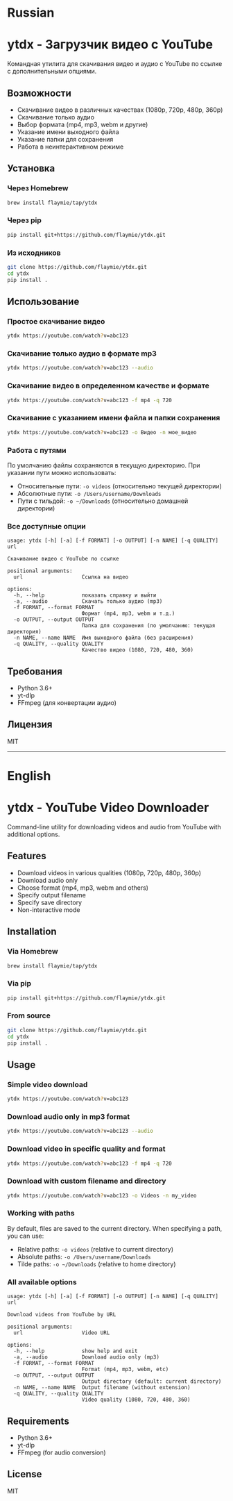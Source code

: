# Russian

# ytdx - Загрузчик видео с YouTube

Командная утилита для скачивания видео и аудио с YouTube по ссылке с дополнительными опциями.

## Возможности

- Скачивание видео в различных качествах (1080p, 720p, 480p, 360p)
- Скачивание только аудио
- Выбор формата (mp4, mp3, webm и другие)
- Указание имени выходного файла
- Указание папки для сохранения
- Работа в неинтерактивном режиме

## Установка

### Через Homebrew

```bash
brew install flaymie/tap/ytdx
```

### Через pip

```bash
pip install git+https://github.com/flaymie/ytdx.git
```

### Из исходников

```bash
git clone https://github.com/flaymie/ytdx.git
cd ytdx
pip install .
```

## Использование

### Простое скачивание видео

```bash
ytdx https://youtube.com/watch?v=abc123
```

### Скачивание только аудио в формате mp3

```bash
ytdx https://youtube.com/watch?v=abc123 --audio
```

### Скачивание видео в определенном качестве и формате

```bash
ytdx https://youtube.com/watch?v=abc123 -f mp4 -q 720
```

### Скачивание с указанием имени файла и папки сохранения

```bash
ytdx https://youtube.com/watch?v=abc123 -o Видео -n мое_видео
```

### Работа с путями

По умолчанию файлы сохраняются в текущую директорию. При указании пути можно использовать:
- Относительные пути: `-o videos` (относительно текущей директории)
- Абсолютные пути: `-o /Users/username/Downloads`
- Пути с тильдой: `-o ~/Downloads` (относительно домашней директории)

### Все доступные опции

```
usage: ytdx [-h] [-a] [-f FORMAT] [-o OUTPUT] [-n NAME] [-q QUALITY] url

Скачивание видео с YouTube по ссылке

positional arguments:
  url                   Ссылка на видео

options:
  -h, --help            показать справку и выйти
  -a, --audio           Скачать только аудио (mp3)
  -f FORMAT, --format FORMAT
                        Формат (mp4, mp3, webm и т.д.)
  -o OUTPUT, --output OUTPUT
                        Папка для сохранения (по умолчанию: текущая директория)
  -n NAME, --name NAME  Имя выходного файла (без расширения)
  -q QUALITY, --quality QUALITY
                        Качество видео (1080, 720, 480, 360)
```

## Требования

- Python 3.6+
- yt-dlp
- FFmpeg (для конвертации аудио)

## Лицензия

MIT

---

# English

# ytdx - YouTube Video Downloader

Command-line utility for downloading videos and audio from YouTube with additional options.

## Features

- Download videos in various qualities (1080p, 720p, 480p, 360p)
- Download audio only
- Choose format (mp4, mp3, webm and others)
- Specify output filename
- Specify save directory
- Non-interactive mode

## Installation

### Via Homebrew

```bash
brew install flaymie/tap/ytdx
```

### Via pip

```bash
pip install git+https://github.com/flaymie/ytdx.git
```

### From source

```bash
git clone https://github.com/flaymie/ytdx.git
cd ytdx
pip install .
```

## Usage

### Simple video download

```bash
ytdx https://youtube.com/watch?v=abc123
```

### Download audio only in mp3 format

```bash
ytdx https://youtube.com/watch?v=abc123 --audio
```

### Download video in specific quality and format

```bash
ytdx https://youtube.com/watch?v=abc123 -f mp4 -q 720
```

### Download with custom filename and directory

```bash
ytdx https://youtube.com/watch?v=abc123 -o Videos -n my_video
```

### Working with paths

By default, files are saved to the current directory. When specifying a path, you can use:
- Relative paths: `-o videos` (relative to current directory)
- Absolute paths: `-o /Users/username/Downloads`
- Tilde paths: `-o ~/Downloads` (relative to home directory)

### All available options

```
usage: ytdx [-h] [-a] [-f FORMAT] [-o OUTPUT] [-n NAME] [-q QUALITY] url

Download videos from YouTube by URL

positional arguments:
  url                   Video URL

options:
  -h, --help            show help and exit
  -a, --audio           Download audio only (mp3)
  -f FORMAT, --format FORMAT
                        Format (mp4, mp3, webm, etc)
  -o OUTPUT, --output OUTPUT
                        Output directory (default: current directory)
  -n NAME, --name NAME  Output filename (without extension)
  -q QUALITY, --quality QUALITY
                        Video quality (1080, 720, 480, 360)
```

## Requirements

- Python 3.6+
- yt-dlp
- FFmpeg (for audio conversion)

## License

MIT